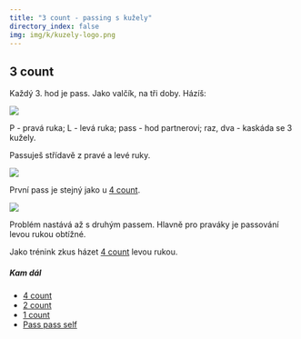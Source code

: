 ```yaml
---
title: "3 count - passing s kužely"
directory_index: false
img: img/k/kuzely-logo.png
---
```


## 3 count


Každý 3. hod je pass. Jako valčík, na tři doby. Házíš:

![](img/k/kuzely-passing-3count-rytmus.png)

P - pravá ruka; L - levá ruka; pass - hod partnerovi; raz, dva - kaskáda se 3 kužely.


Passuješ střídavě z pravé a levé ruky.

![](img/k/kuzely-passing-3counta.png)

První pass je stejný jako u <a href="4count.html" title="Základ passování.">4 count</a>.

![](img/k/kuzely-passing-3countb.png)

Problém nastává až s druhým passem. Hlavně pro praváky je passování levou rukou obtížné.


Jako trénink zkus házet <a href="4count.html" title="Základ passování.">4 count</a> levou rukou.



##### Kam dál

- [4 count](/kuzely/passing/4count.html "Základní způsob passování")
- [2 count](/kuzely/passing/2count.html "Rychlejší passing")
- [1 count](/kuzely/passing/1count.html "Každý hod je pass")
- [Pass pass self](/kuzely/passing/pps.html "PPS")
